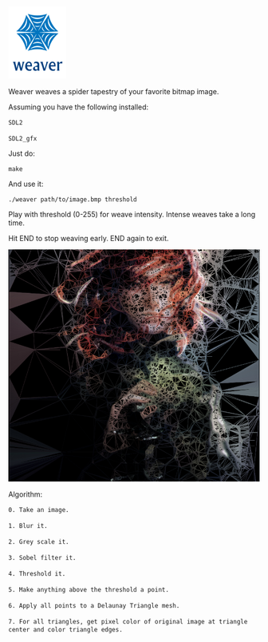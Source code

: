 ![screenshot](img/weaver.png)

Weaver weaves a spider tapestry of your favorite bitmap image.

Assuming you have the following installed:

    SDL2

    SDL2_gfx

Just do:

    make

And use it:

    ./weaver path/to/image.bmp threshold

Play with threshold (0-255) for weave intensity. Intense weaves take a long time.

Hit END to stop weaving early. END again to exit.

![screenshot](scrots/2018-01-27-215638_832x768_scrot.png)

Algorithm:

    0. Take an image.

    1. Blur it.

    2. Grey scale it.

    3. Sobel filter it.

    4. Threshold it.

    5. Make anything above the threshold a point.

    6. Apply all points to a Delaunay Triangle mesh.

    7. For all triangles, get pixel color of original image at triangle center and color triangle edges.
